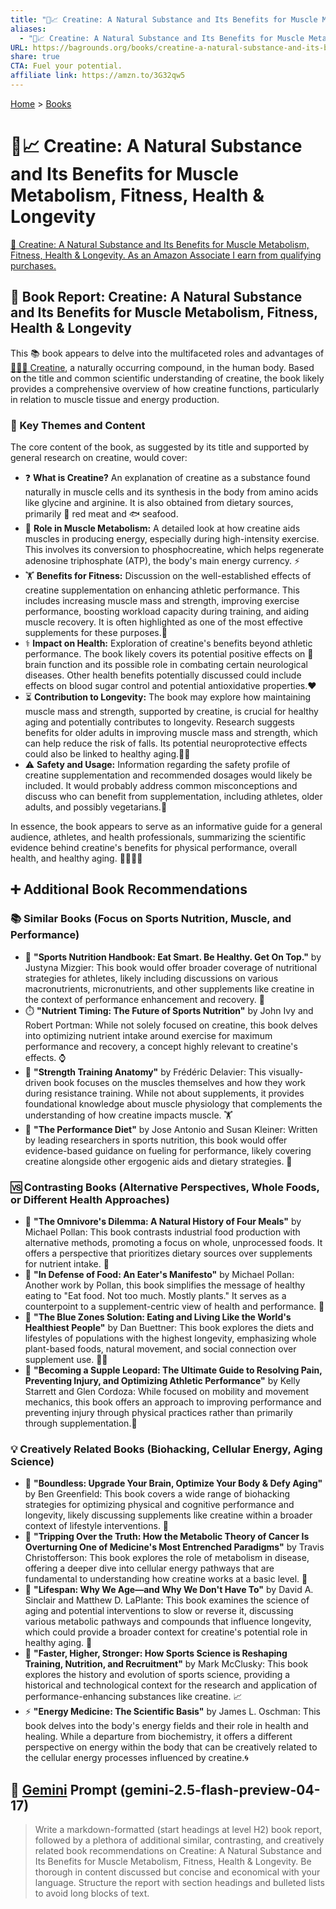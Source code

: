 ```yaml
---
title: "💪📈 Creatine: A Natural Substance and Its Benefits for Muscle Metabolism, Fitness, Health & Longevity"
aliases:
  - "💪📈 Creatine: A Natural Substance and Its Benefits for Muscle Metabolism, Fitness, Health & Longevity"
URL: https://bagrounds.org/books/creatine-a-natural-substance-and-its-benefits-for-muscle-metabolism-fitness-health-longevity
share: true
CTA: Fuel your potential.
affiliate link: https://amzn.to/3G32qw5
---
```

[Home](../index.md) > [Books](./index.md)  
# 💪📈 Creatine: A Natural Substance and Its Benefits for Muscle Metabolism, Fitness, Health & Longevity  
[🛒 Creatine: A Natural Substance and Its Benefits for Muscle Metabolism, Fitness, Health & Longevity. As an Amazon Associate I earn from qualifying purchases.](https://amzn.to/3G32qw5)  
  
## 📖 Book Report: Creatine: A Natural Substance and Its Benefits for Muscle Metabolism, Fitness, Health & Longevity  
  
This 📚 book appears to delve into the multifaceted roles and advantages of [💪🏋️‍♂️ Creatine](../topics/creatine.md), a naturally occurring compound, in the human body. Based on the title and common scientific understanding of creatine, the book likely provides a comprehensive overview of how creatine functions, particularly in relation to muscle tissue and energy production.  
  
### 📌 Key Themes and Content  
  
The core content of the book, as suggested by its title and supported by general research on creatine, would cover:  
  
* ❓ **What is Creatine?** An explanation of creatine as a substance found naturally in muscle cells and its synthesis in the body from amino acids like glycine and arginine. It is also obtained from dietary sources, primarily 🥩 red meat and 🐟 seafood.  
* 💪 **Role in Muscle Metabolism:** A detailed look at how creatine aids muscles in producing energy, especially during high-intensity exercise. This involves its conversion to phosphocreatine, which helps regenerate adenosine triphosphate (ATP), the body's main energy currency. ⚡  
* 🏋️ **Benefits for Fitness:** Discussion on the well-established effects of creatine supplementation on enhancing athletic performance. This includes increasing muscle mass and strength, improving exercise performance, boosting workload capacity during training, and aiding muscle recovery. It is often highlighted as one of the most effective supplements for these purposes.🥇  
* ⚕️ **Impact on Health:** Exploration of creatine's benefits beyond athletic performance. The book likely covers its potential positive effects on 🧠 brain function and its possible role in combating certain neurological diseases. Other health benefits potentially discussed could include effects on blood sugar control and potential antioxidative properties.❤️  
* ⏳ **Contribution to Longevity:** The book may explore how maintaining muscle mass and strength, supported by creatine, is crucial for healthy aging and potentially contributes to longevity. Research suggests benefits for older adults in improving muscle mass and strength, which can help reduce the risk of falls. Its potential neuroprotective effects could also be linked to healthy aging.👵👴  
* ⚠️ **Safety and Usage:** Information regarding the safety profile of creatine supplementation and recommended dosages would likely be included. It would probably address common misconceptions and discuss who can benefit from supplementation, including athletes, older adults, and possibly vegetarians.🌱  
  
In essence, the book appears to serve as an informative guide for a general audience, athletes, and health professionals, summarizing the scientific evidence behind creatine's benefits for physical performance, overall health, and healthy aging. 👨‍⚕️👩‍⚕️  
  
## ➕ Additional Book Recommendations  
  
### 📚 Similar Books (Focus on Sports Nutrition, Muscle, and Performance)  
  
* 🍎 **"Sports Nutrition Handbook: Eat Smart. Be Healthy. Get On Top."** by Justyna Mizgier: This book would offer broader coverage of nutritional strategies for athletes, likely including discussions on various macronutrients, micronutrients, and other supplements like creatine in the context of performance enhancement and recovery. 💪  
* ⏱️ **"Nutrient Timing: The Future of Sports Nutrition"** by John Ivy and Robert Portman: While not solely focused on creatine, this book delves into optimizing nutrient intake around exercise for maximum performance and recovery, a concept highly relevant to creatine's effects. ⌚  
* 🦴 **"Strength Training Anatomy"** by Frédéric Delavier: This visually-driven book focuses on the muscles themselves and how they work during resistance training. While not about supplements, it provides foundational knowledge about muscle physiology that complements the understanding of how creatine impacts muscle. 🏋️  
* 🧪 **"The Performance Diet"** by Jose Antonio and Susan Kleiner: Written by leading researchers in sports nutrition, this book would offer evidence-based guidance on fueling for performance, likely covering creatine alongside other ergogenic aids and dietary strategies. 🔬  
  
### 🆚 Contrasting Books (Alternative Perspectives, Whole Foods, or Different Health Approaches)  
  
* 🌽 **"The Omnivore's Dilemma: A Natural History of Four Meals"** by Michael Pollan: This book contrasts industrial food production with alternative methods, promoting a focus on whole, unprocessed foods. It offers a perspective that prioritizes dietary sources over supplements for nutrient intake. 🚜  
* 🥗 **"In Defense of Food: An Eater's Manifesto"** by Michael Pollan: Another work by Pollan, this book simplifies the message of healthy eating to "Eat food. Not too much. Mostly plants." It serves as a counterpoint to a supplement-centric view of health and performance. 🥦  
* 💙 **"The Blue Zones Solution: Eating and Living Like the World's Healthiest People"** by Dan Buettner: This book explores the diets and lifestyles of populations with the highest longevity, emphasizing whole plant-based foods, natural movement, and social connection over supplement use. 🤸‍♀️  
* 🤸 **"Becoming a Supple Leopard: The Ultimate Guide to Resolving Pain, Preventing Injury, and Optimizing Athletic Performance"** by Kelly Starrett and Glen Cordoza: While focused on mobility and movement mechanics, this book offers an approach to improving performance and preventing injury through physical practices rather than primarily through supplementation.🧘  
  
### 💡 Creatively Related Books (Biohacking, Cellular Energy, Aging Science)  
  
* 🧠 **"Boundless: Upgrade Your Brain, Optimize Your Body & Defy Aging"** by Ben Greenfield: This book covers a wide range of biohacking strategies for optimizing physical and cognitive performance and longevity, likely discussing supplements like creatine within a broader context of lifestyle interventions. 🚀  
* 🦠 **"Tripping Over the Truth: How the Metabolic Theory of Cancer Is Overturning One of Medicine's Most Entrenched Paradigms"** by Travis Christofferson: This book explores the role of metabolism in disease, offering a deeper dive into cellular energy pathways that are fundamental to understanding how creatine works at a basic level. 🧬  
* 👵 **"Lifespan: Why We Age—and Why We Don't Have To"** by David A. Sinclair and Matthew D. LaPlante: This book examines the science of aging and potential interventions to slow or reverse it, discussing various metabolic pathways and compounds that influence longevity, which could provide a broader context for creatine's potential role in healthy aging. 👴  
* 🏅 **"Faster, Higher, Stronger: How Sports Science is Reshaping Training, Nutrition, and Recruitment"** by Mark McClusky: This book explores the history and evolution of sports science, providing a historical and technological context for the research and application of performance-enhancing substances like creatine. 📈  
* ⚡ **"Energy Medicine: The Scientific Basis"** by James L. Oschman: This book delves into the body's energy fields and their role in health and healing. While a departure from biochemistry, it offers a different perspective on energy within the body that can be creatively related to the cellular energy processes influenced by creatine.🌀  
  
## 💬 [Gemini](../software/gemini.md) Prompt (gemini-2.5-flash-preview-04-17)  
> Write a markdown-formatted (start headings at level H2) book report, followed by a plethora of additional similar, contrasting, and creatively related book recommendations on Creatine: A Natural Substance and Its Benefits for Muscle Metabolism, Fitness, Health & Longevity. Be thorough in content discussed but concise and economical with your language. Structure the report with section headings and bulleted lists to avoid long blocks of text.